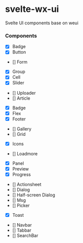# svelte-wx-ui
Svelte UI components base on weui

### Components
- [x] Badge
- [x] Button
- [] Form
- [x] Group
- [x] Cell
- [x] Slider
- [] Uploader
- [] Article
- [x] Badge
- [x] Flex
- [x] Footer
- [] Gallery 
- [] Grid
- [x] Icons
- [] Loadmore
- [x] Panel
- [x] Preview
- [x] Progress
- [] Actionsheet
- [] Dialog
- [] Half-screen Dialog
- [] Msg
- [] Picker
- [x] Toast
- [] Navbar
- [] Tabbar
- [] SearchBar